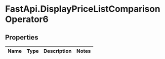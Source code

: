 # FastApi.DisplayPriceListComparisonOperator6

## Properties
Name | Type | Description | Notes
------------ | ------------- | ------------- | -------------
